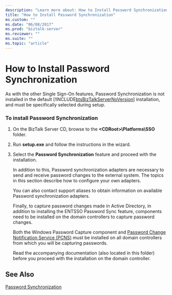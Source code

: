 ```yaml
---
description: "Learn more about: How to Install Password Synchronization"
title: "How to Install Password Synchronization"
ms.custom: ""
ms.date: "06/08/2017"
ms.prod: "biztalk-server"
ms.reviewer: ""
ms.suite: ""
ms.topic: "article"
---
```

# How to Install Password Synchronization
As with the other Single Sign-On features, Password Synchronization is not installed in the default [!INCLUDE[btsBizTalkServerNoVersion](../includes/btsbiztalkservernoversion-md.md)] installation, and must be specifically selected during setup.

### To install Password Synchronization

1. On the BizTalk Server CD, browse to the **\<CDRoot\>\Platforms\SSO** folder.

2. Run **setup.exe** and follow the instructions in the wizard.

3. Select the **Password Synchronization** feature and proceed with the installation.

   In addition to this, Password synchronization adapters are necessary to send and receive password changes to the external system. The topics in this section describe how to configure your own adapters.

   You can also contact support aliases to obtain information on available Password synchronization adapters.

   Finally, to capture password changes made in Active Directory, in addition to installing the ENTSSO Password Sync feature, components need to be installed on the domain controllers to capture password changes.

   Both the Windows Password Capture component and [Password Change Notification Service (PCNS)](https://www.microsoft.com/download/details.aspx?id=19495) must be installed on all domain controllers from which you will be capturing passwords.

   Read the accompanying documentation (also located in this folder) before you proceed with the installation on the domain controller.

## See Also
 [Password Synchronization](../core/password-synchronization2.md)
